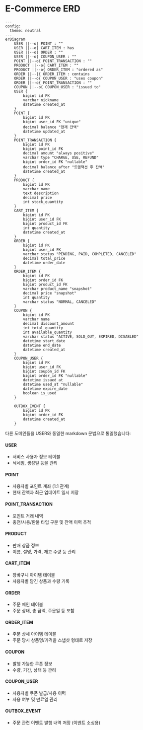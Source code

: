 # E-Commerce ERD

```mermaid
---
config:
  theme: neutral
---
erDiagram
    USER ||--o| POINT : ""
    USER ||--o{ CART_ITEM : has
    USER ||--o{ ORDER : ""
    USER ||--o{ COUPON_USER : ""
    POINT ||--o{ POINT_TRANSACTION : ""
    PRODUCT ||--o{ CART_ITEM : ""
    PRODUCT ||--o{ ORDER_ITEM : "ordered as"
    ORDER ||--|{ ORDER_ITEM : contains
    ORDER ||--o{ COUPON_USER : "uses coupon"
    ORDER ||--o{ POINT_TRANSACTION : ""
    COUPON ||--o{ COUPON_USER : "issued to"
    USER {
        bigint id PK
        varchar nickname
        datetime created_at
    }
    POINT {
        bigint id PK
        bigint user_id FK "unique"
        decimal balance "현재 잔액"
        datetime updated_at
    }
    POINT_TRANSACTION {
        bigint id PK
        bigint point_id FK
        decimal amount "always positive"
        varchar type "CHARGE, USE, REFUND"
        bigint order_id FK "nullable"
        decimal balance_after "트랜잭션 후 잔액"
        datetime created_at
    }
    PRODUCT {
        bigint id PK
        varchar name
        text description
        decimal price
        int stock_quantity
    }
    CART_ITEM {
        bigint id PK
        bigint user_id FK
        bigint product_id FK
        int quantity
        datetime created_at
    }
    ORDER {
        bigint id PK
        bigint user_id FK
        varchar status "PENDING, PAID, COMPLETED, CANCELED"
        decimal total_price
        datetime order_date
    }
    ORDER_ITEM {
        bigint id PK
        bigint order_id FK
        bigint product_id FK
        varchar product_name "snapshot"
        decimal price "snapshot"
        int quantity
        varchar status "NORMAL, CANCELED"
    }
    COUPON {
        bigint id PK
        varchar name
        decimal discount_amount
        int total_quantity
        int available_quantity
        varchar status "ACTIVE, SOLD_OUT, EXPIRED, DISABLED"
        datetime start_date
        datetime end_date
        datetime created_at
    }
    COUPON_USER {
        bigint id PK
        bigint user_id FK
        bigint coupon_id FK
        bigint order_id FK "nullable"
        datetime issued_at
        datetime used_at "nullable"
        datetime expire_date
        boolean is_used
    }

    OUTBOX_EVENT {
        bigint id PK
        bigint order_id FK
        datetime created_at
    }

```
다른 도메인들을 USER와 동일한 markdown 문법으로 통일했습니다:

#### USER
- 서비스 사용자 정보 테이블
- 닉네임, 생성일 등을 관리

#### POINT
- 사용자별 포인트 계좌 (1:1 관계)
- 현재 잔액과 최근 업데이트 일시 저장

#### POINT_TRANSACTION
- 포인트 거래 내역
- 충전/사용/환불 타입 구분 및 잔액 이력 추적

#### PRODUCT
- 판매 상품 정보
- 이름, 설명, 가격, 재고 수량 등 관리

#### CART_ITEM
- 장바구니 아이템 테이블
- 사용자별 담긴 상품과 수량 기록

#### ORDER
- 주문 메인 테이블
- 주문 상태, 총 금액, 주문일 등 포함

#### ORDER_ITEM
- 주문 상세 아이템 테이블
- 주문 당시 상품명/가격을 스냅샷 형태로 저장

#### COUPON
- 발행 가능한 쿠폰 정보
- 수량, 기간, 상태 등 관리

#### COUPON_USER
- 사용자별 쿠폰 발급/사용 이력
- 사용 여부 및 만료일 관리

#### OUTBOX_EVENT
- 주문 관련 이벤트 발행 내역 저장 (이벤트 소싱용)